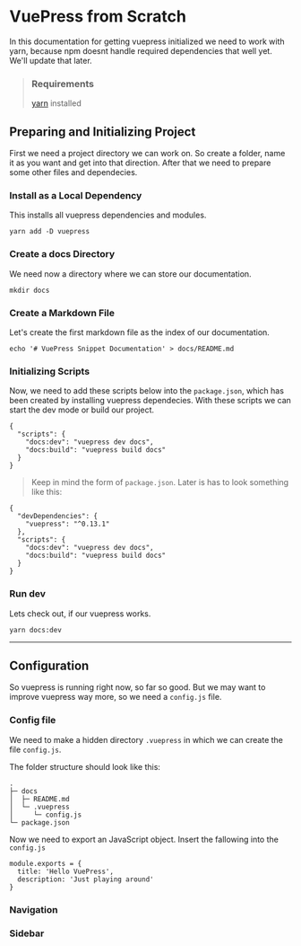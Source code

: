 # VuePress from Scratch

In this documentation for getting vuepress initialized we need to work with yarn, because npm doesnt handle required dependencies that well yet. We'll update that later.

 > ### Requirements
 > [yarn](https://yarnpkg.com/lang/en/docs/install/) installed



## Preparing and Initializing Project
First we need a project directory we can work on. So create a folder, name it as you want and get into that direction. After that we need to prepare some other files and dependecies.

### Install as a Local Dependency
This installs all vuepress dependencies and modules.

`yarn add -D vuepress`

### Create a docs Directory
We need now a directory where we can store our documentation.

`mkdir docs`

### Create a Markdown File
Let's create the first markdown file as the index of our documentation.

`echo '# VuePress Snippet Documentation' > docs/README.md`

### Initializing Scripts
Now, we need to add these scripts below into the `package.json`, which has been created by installing vuepress dependecies. With these scripts we can start the dev mode or build our project.

```
{
  "scripts": {
    "docs:dev": "vuepress dev docs",
    "docs:build": "vuepress build docs"
  }
}
```
> Keep in mind the form of `package.json`. Later is has to look something like this:
```
{
  "devDependencies": {
    "vuepress": "^0.13.1"
  },
  "scripts": {
    "docs:dev": "vuepress dev docs",
    "docs:build": "vuepress build docs"
  }
}
```

### Run dev
Lets check out, if our vuepress works.

`yarn docs:dev`

---

## Configuration
So vuepress is running right now, so far so good. But we may want to improve vuepress way more, so we need a `config.js` file.

### Config file
We need to make a hidden directory `.vuepress` in which we can create the file `config.js`.

The folder structure should look like this:
```
.
├─ docs
│  ├─ README.md
│  └─ .vuepress
│     └─ config.js
└─ package.json
```
Now we need to export an JavaScript object. Insert the fallowing into the `config.js`

```
module.exports = {
  title: 'Hello VuePress',
  description: 'Just playing around'
}
```

### Navigation


### Sidebar
